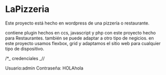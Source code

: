 # LaPizzeria

Este proyecto está hecho en wordpress de una pizzería o restaurante.

contiene plugin hechos en ccs, javascript y php con este proyecto hecho para Restaurantes. también se puede adaptar a otro tipo de negicios. en este proyecto usamos flexbox, grid y adaptamos el sitio web para cualquier tipo de dispositivo.

/\*_ credenciales _//

Usuario:admin
Contraseña: HOLAhola
